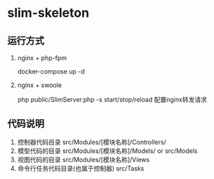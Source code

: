 # slim-skeleton

## 运行方式
1. nginx + php-fpm  

    docker-compose up -d   

2. nginx + swoole
   
    php public/SlimServer.php -s start/stop/reload
    配置nginx转发请求

## 代码说明
1. 控制器代码目录  src/Modules/[模块名称]/Controllers/
2. 模型代码的目录  src/Modules/[模块名称]/Models/ or src/Models
3. 视图代码的目录  src/Modules/[模块名称]/Views
4. 命令行任务代码目录(也属于控制器)  src/Tasks